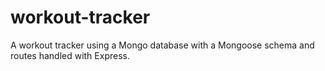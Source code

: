 # workout-tracker
A workout tracker using a Mongo database with a Mongoose schema and routes handled with Express.
